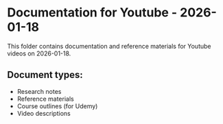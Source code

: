 # Documentation for Youtube - 2026-01-18

This folder contains documentation and reference materials for Youtube videos on 2026-01-18.

## Document types:
- Research notes
- Reference materials
- Course outlines (for Udemy)
- Video descriptions
